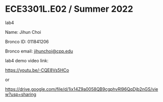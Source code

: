 # ECE3301L.E02 / Summer 2022

lab4

Name: Jihun Choi

Bronco ID: 011841206

Bronco email: jihunchoi@cpp.edu

lab4 demo video link:  

https://youtu.be/-CQE8Vs5HCo

or

https://drive.google.com/file/d/1ix14Z9a0058QB9cgphvRl96QqDjb2nGS/view?usp=sharing

